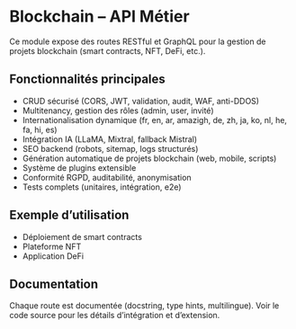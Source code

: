 # Blockchain – API Métier

Ce module expose des routes RESTful et GraphQL pour la gestion de projets blockchain (smart contracts, NFT, DeFi, etc.).

## Fonctionnalités principales
- CRUD sécurisé (CORS, JWT, validation, audit, WAF, anti-DDOS)
- Multitenancy, gestion des rôles (admin, user, invité)
- Internationalisation dynamique (fr, en, ar, amazigh, de, zh, ja, ko, nl, he, fa, hi, es)
- Intégration IA (LLaMA, Mixtral, fallback Mistral)
- SEO backend (robots, sitemap, logs structurés)
- Génération automatique de projets blockchain (web, mobile, scripts)
- Système de plugins extensible
- Conformité RGPD, auditabilité, anonymisation
- Tests complets (unitaires, intégration, e2e)

## Exemple d’utilisation
- Déploiement de smart contracts
- Plateforme NFT
- Application DeFi

## Documentation
Chaque route est documentée (docstring, type hints, multilingue). Voir le code source pour les détails d’intégration et d’extension.
